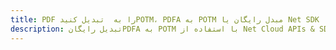 ---title: PDF را به  تبدیل کنیدPOTM، PDFA به POTM مبدل رایگان یا Net SDKdescription: تبدیل رایگانPDFA به POTM با استفاده از Net Cloud APIs & SDK همچنین اسناد PDF را در Cloud ایجاد، ویرایش و رندر کنید.---